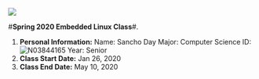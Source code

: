 ![](https://www.newpaltz.edu/media/identity/logos/newpaltzlogo.jpg)

#__Spring 2020 Embedded Linux Class__#.

1. __Personal Information:__
    Name: Sancho Day
    Major: Computer Science
    ID: ![N03844165](https://github.com/days1)
    Year: Senior
2. __Class Start Date:__ Jan 26, 2020
3. __Class End Date:__ May 10, 2020 
